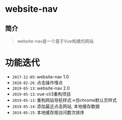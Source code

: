 # website-nav
## 简介
> website-nav是一个基于Vue构建的网站

# 功能迭代
* `2017-12-05`: website-nav 1.0
* `2018-02-26`: 点击操作埋点
* `2019-05-13`: website-nav 2.0
* `2019-05-13`: vue-cli3重构项目
* `2019-05-13`: 重构网站导航样式->仿chrome默认页样式
* `2019-05-14`: 添加最近点击网站, 本地缓存数据
* `2019-05-15`: 本地缓存按访问数次排序